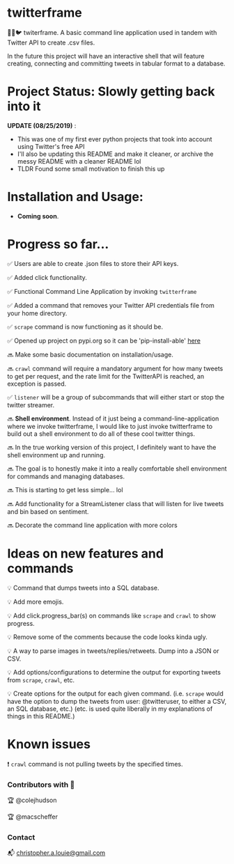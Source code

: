 # twitterframe

🥚🔜🐦 twiterframe. A basic command line application used in tandem with Twitter API to create .csv files.

In the future this project will have an interactive shell that will feature creating, connecting and committing tweets in tabular format to a database.

# Project Status: Slowly getting back into it

**UPDATE (08/25/2019)** :

- This was one of my first ever python projects that took into account using Twitter's free API
- I'll also be updating this README and make it cleaner, or archive the messy README with a cleaner README lol
- TLDR Found some small motivation to finish this up

# Installation and Usage:

- **Coming soon**.

# Progress so far...

✅ Users are able to create .json files to store their API keys.

✅ Added click functionality.

✅ Functional Command Line Application by invoking ```twitterframe```

✅ Added a command that removes your Twitter API credentials file from your home directory.

✅ ```scrape``` command is now functioning as it should be.

✅ Opened up project on pypi.org so it can be 'pip-install-able' [here](https://pypi.org/project/twitterframe/)

🔜 Make some basic documentation on installation/usage.

🔜 ```crawl``` command will require a mandatory argument for how many tweets to get per request, and the rate limit for the TwitterAPI is reached, an exception is passed.

✅ ```listener``` will be a group of subcommands that will either start or stop the twitter streamer.

🔜 **Shell environment**. Instead of it just being a command-line-application where we invoke twitterframe, I would like to just invoke twitterframe to build out a shell environment to do all of these cool twitter things.

🔜 In the true working version of this project, I definitely want to have the shell environment up and running.

🔜 The goal is to honestly make it into a really comfortable shell environment for commands and managing databases.

🔜 This is starting to get less simple... lol

🔜 Add functionality for a StreamListener class that will listen for live tweets and bin based on sentiment.

🔜 Decorate the command line application with more colors


# Ideas on new features and commands

💡 Command that dumps tweets into a SQL database.

💡 Add more emojis.

💡 Add click.progress_bar(s) on commands like ```scrape``` and ```crawl``` to show progress.

💡 Remove some of the comments because the code looks kinda ugly.

💡 A way to parse images in tweets/replies/retweets. Dump into a JSON or CSV.

💡 Add options/configurations to determine the output for exporting tweets from ```scrape```,
```crawl```, etc.

💡 Create options for the output for each given command. (i.e. ```scrape``` would have the option to dump the tweets from user: @twitteruser, to either a CSV, an SQL database, etc.) (etc. is used quite liberally in my explanations of things in this README.)


# Known issues

❗️ ```crawl``` command is not pulling tweets by the specified times.


### Contributors with 💚

🏆 @colejhudson

🏆 @macscheffer

### Contact

📬 christopher.a.louie@gmail.com


